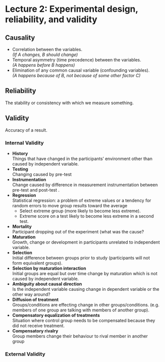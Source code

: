 # Lecture 2: Experimental design, reliability, and validity

## Causality
- Correlation between the variables.  
  _(If A changes, B should change)_
- Temporal asymmetry (time precedence) between the variables.  
  _(A happens before B happens)_
- Elimination of any common causal variable (confounding variables).  
  _(A happens because of B, not because of some other factor C)_

## Reliability
The stability or consistency with which we measure something.

## Validity
Accuracy of a result.

### Internal Validity
- **History**  
  Things that have changed in the participants’ environment other than caused by independent variable.
- **Testing**  
  Changing caused by pre-test
- **Instrumentation**  
  Change caused by difference in measurement instrumentation between pre-test and post-test .
- **Regression**  
  Statistical regression: a problem of extreme values or a tendency for random errors to move group results toward the average
  - Select extreme group (more likely to become less extreme).
  - Extreme score on a test likely to become less extreme in a second test.
- **Mortality**  
  Participant dropping out of the experiment (what was the cause?
- **Maturation**  
  Growth, change or development in participants unrelated to independent variable.
- **Selection**  
  Initial difference between groups prior to study (participants will not form equivalent groups).
- **Selection by maturation interaction**  
  Initial groups are equal but over time change by maturation which is not caused by independent variable.
- **Ambiguity about causal direction**  
  Is the independent variable causing change in dependent variable or the other way around?
- **Diffusion of treatment**  
  Groups/conditions are effecting change in other groups/conditions. (e.g. members of one group are talking with members of another group).
- **Compensatory equalization of treatments**  
  Situation where control group needs to be compensated because they did not receive treatment.
- **Compensatory rivalry**  
  Group members change their behaviour to rival member in another group

### External Validity

